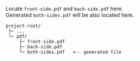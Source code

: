 Locate `front-side.pdf` and `back-side.pdf` here.<br>
Generated `both-sides.pdf` will be also located here.

```
project-root/
 ├─ ...
 └─ pdf/
     ├─ front-side.pdf
     ├─ back-side.pdf
     └─ both-sides.pdf   <-- generated file
```